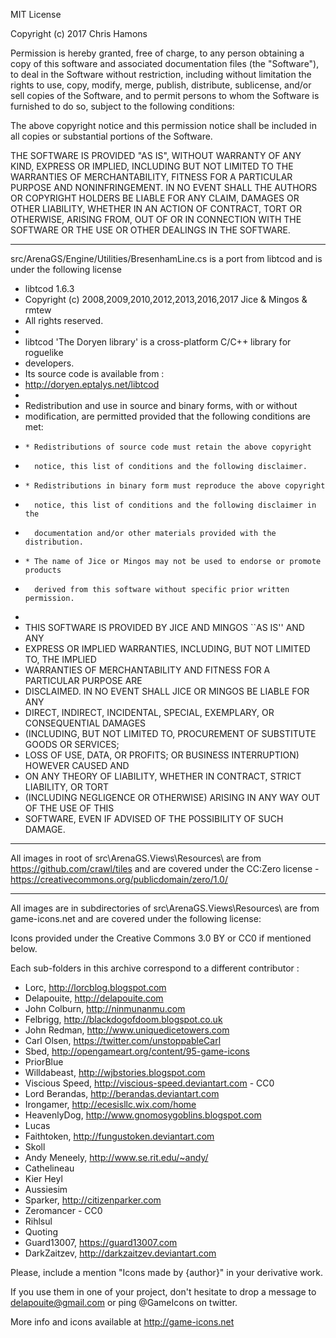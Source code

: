 MIT License

Copyright (c) 2017 Chris Hamons

Permission is hereby granted, free of charge, to any person obtaining a copy
of this software and associated documentation files (the "Software"), to deal
in the Software without restriction, including without limitation the rights
to use, copy, modify, merge, publish, distribute, sublicense, and/or sell
copies of the Software, and to permit persons to whom the Software is
furnished to do so, subject to the following conditions:

The above copyright notice and this permission notice shall be included in all
copies or substantial portions of the Software.

THE SOFTWARE IS PROVIDED "AS IS", WITHOUT WARRANTY OF ANY KIND, EXPRESS OR
IMPLIED, INCLUDING BUT NOT LIMITED TO THE WARRANTIES OF MERCHANTABILITY,
FITNESS FOR A PARTICULAR PURPOSE AND NONINFRINGEMENT. IN NO EVENT SHALL THE
AUTHORS OR COPYRIGHT HOLDERS BE LIABLE FOR ANY CLAIM, DAMAGES OR OTHER
LIABILITY, WHETHER IN AN ACTION OF CONTRACT, TORT OR OTHERWISE, ARISING FROM,
OUT OF OR IN CONNECTION WITH THE SOFTWARE OR THE USE OR OTHER DEALINGS IN THE
SOFTWARE.

--------

src/ArenaGS/Engine/Utilities/BresenhamLine.cs is a port from libtcod and is under the following license

* libtcod 1.6.3
* Copyright (c) 2008,2009,2010,2012,2013,2016,2017 Jice & Mingos & rmtew
* All rights reserved.
*
* libtcod 'The Doryen library' is a cross-platform C/C++ library for roguelike
* developers.
* Its source code is available from :
* http://doryen.eptalys.net/libtcod
*
* Redistribution and use in source and binary forms, with or without
* modification, are permitted provided that the following conditions are met:
*     * Redistributions of source code must retain the above copyright
*       notice, this list of conditions and the following disclaimer.
*     * Redistributions in binary form must reproduce the above copyright
*       notice, this list of conditions and the following disclaimer in the
*       documentation and/or other materials provided with the distribution.
*     * The name of Jice or Mingos may not be used to endorse or promote products
*       derived from this software without specific prior written permission.
*
* THIS SOFTWARE IS PROVIDED BY JICE AND MINGOS ``AS IS'' AND ANY
* EXPRESS OR IMPLIED WARRANTIES, INCLUDING, BUT NOT LIMITED TO, THE IMPLIED
* WARRANTIES OF MERCHANTABILITY AND FITNESS FOR A PARTICULAR PURPOSE ARE
* DISCLAIMED. IN NO EVENT SHALL JICE OR MINGOS BE LIABLE FOR ANY
* DIRECT, INDIRECT, INCIDENTAL, SPECIAL, EXEMPLARY, OR CONSEQUENTIAL DAMAGES
* (INCLUDING, BUT NOT LIMITED TO, PROCUREMENT OF SUBSTITUTE GOODS OR SERVICES;
* LOSS OF USE, DATA, OR PROFITS; OR BUSINESS INTERRUPTION) HOWEVER CAUSED AND
* ON ANY THEORY OF LIABILITY, WHETHER IN CONTRACT, STRICT LIABILITY, OR TORT
* (INCLUDING NEGLIGENCE OR OTHERWISE) ARISING IN ANY WAY OUT OF THE USE OF THIS
* SOFTWARE, EVEN IF ADVISED OF THE POSSIBILITY OF SUCH DAMAGE.

---

All images in root of src\ArenaGS.Views\Resources\ are from https://github.com/crawl/tiles and
are covered under the CC:Zero license - https://creativecommons.org/publicdomain/zero/1.0/

---

All images are in subdirectories of src\ArenaGS.Views\Resources\ are from game-icons.net and are covered under the following license:

Icons provided under the Creative Commons 3.0 BY or CC0 if mentioned below.

Each sub-folders in this archive correspond to a different contributor :

- Lorc, http://lorcblog.blogspot.com
- Delapouite, http://delapouite.com
- John Colburn, http://ninmunanmu.com
- Felbrigg, http://blackdogofdoom.blogspot.co.uk
- John Redman, http://www.uniquedicetowers.com
- Carl Olsen, https://twitter.com/unstoppableCarl
- Sbed, http://opengameart.org/content/95-game-icons
- PriorBlue
- Willdabeast, http://wjbstories.blogspot.com
- Viscious Speed, http://viscious-speed.deviantart.com - CC0
- Lord Berandas, http://berandas.deviantart.com
- Irongamer, http://ecesisllc.wix.com/home
- HeavenlyDog, http://www.gnomosygoblins.blogspot.com
- Lucas
- Faithtoken, http://fungustoken.deviantart.com
- Skoll
- Andy Meneely, http://www.se.rit.edu/~andy/
- Cathelineau
- Kier Heyl
- Aussiesim
- Sparker, http://citizenparker.com
- Zeromancer - CC0
- Rihlsul
- Quoting
- Guard13007, https://guard13007.com
- DarkZaitzev, http://darkzaitzev.deviantart.com

Please, include a mention "Icons made by {author}" in your derivative work.

If you use them in one of your project, don't hesitate to drop a message to delapouite@gmail.com or ping @GameIcons on twitter.

More info and icons available at http://game-icons.net

